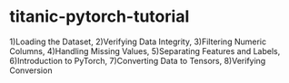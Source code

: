 # titanic-pytorch-tutorial
1)Loading the Dataset, 2)Verifying Data Integrity, 3)Filtering Numeric Columns, 4)Handling Missing Values, 5)Separating Features and Labels, 6)Introduction to PyTorch, 7)Converting Data to Tensors, 8)Verifying Conversion
